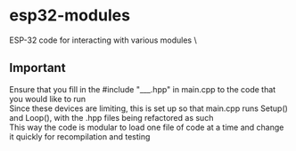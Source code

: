 # esp32-modules
ESP-32 code for interacting with various modules \

## Important
Ensure that you fill in the #include "___.hpp" in main.cpp to the code that you would like to run \
Since these devices are limiting, this is set up so that main.cpp runs Setup() and Loop(), with the .hpp files being refactored as such \
This way the code is modular to load one file of code at a time and change it quickly for recompilation and testing